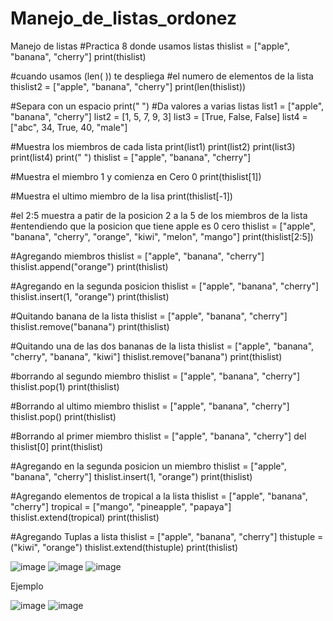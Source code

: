 # Manejo_de_listas_ordonez
Manejo de listas
#Practica 8  donde usamos listas
thislist = ["apple", "banana", "cherry"]
print(thislist)


#cuando usamos (len( )) te despliega
#el numero de elementos de la lista
thislist2 = ["apple", "banana", "cherry"]
print(len(thislist))


#Separa con un espacio
print(" ")
#Da valores a varias listas
list1 = ["apple", "banana", "cherry"]
list2 = [1, 5, 7, 9, 3]
list3 = [True, False, False]
list4 = ["abc", 34, True, 40, "male"]


#Muestra los miembros de cada lista
print(list1)
print(list2)
print(list3)
print(list4)
print(" ")
thislist = ["apple", "banana", "cherry"]


#Muestra el miembro 1 y comienza en Cero 0
print(thislist[1])

#Muestra el ultimo miembro de la lisa
print(thislist[-1])

#el 2:5 muestra a patir de la posicion 2 a la 5 de los miembros de la lista
#entendiendo que la posicion que tiene apple es 0 cero
thislist = ["apple", "banana", "cherry", "orange", "kiwi", "melon", "mango"]
print(thislist[2:5])


#Agregando miembros
thislist = ["apple", "banana", "cherry"]
thislist.append("orange")
print(thislist)


#Agregando en la segunda posicion
thislist = ["apple", "banana", "cherry"]
thislist.insert(1, "orange")
print(thislist)




#Quitando banana de la lista
thislist = ["apple", "banana", "cherry"]
thislist.remove("banana")
print(thislist)

#Quitando una de las dos bananas de la lista
thislist = ["apple", "banana", "cherry", "banana", "kiwi"]
thislist.remove("banana")
print(thislist)

#borrando al segundo miembro
thislist = ["apple", "banana", "cherry"]
thislist.pop(1)
print(thislist)

#Borrando al ultimo miembro
thislist = ["apple", "banana", "cherry"]
thislist.pop()
print(thislist)

#Borrando al primer miembro
thislist = ["apple", "banana", "cherry"]
del thislist[0]
print(thislist)

#Agregando en la segunda posicion un miembro
thislist = ["apple", "banana", "cherry"]
thislist.insert(1, "orange")
print(thislist)

#Agregando elementos de tropical a la lista
thislist = ["apple", "banana", "cherry"]
tropical = ["mango", "pineapple", "papaya"]
thislist.extend(tropical)
print(thislist)


#Agregando Tuplas a lista
thislist = ["apple", "banana", "cherry"]
thistuple = ("kiwi", "orange")
thislist.extend(thistuple)
print(thislist)


![image](https://github.com/user-attachments/assets/112c9356-a739-4f12-9238-f47b85d2ead6)
![image](https://github.com/user-attachments/assets/d8b30359-d642-45e1-95b4-764d5a4835f9)
![image](https://github.com/user-attachments/assets/20a27aeb-b2b7-4b61-b49f-3848ae0263f6)

Ejemplo

![image](https://github.com/user-attachments/assets/e847e368-bad2-4399-9478-2f8d2cbc6bde)
![image](https://github.com/user-attachments/assets/34765f74-b70b-4d74-945d-9f12351af977)






